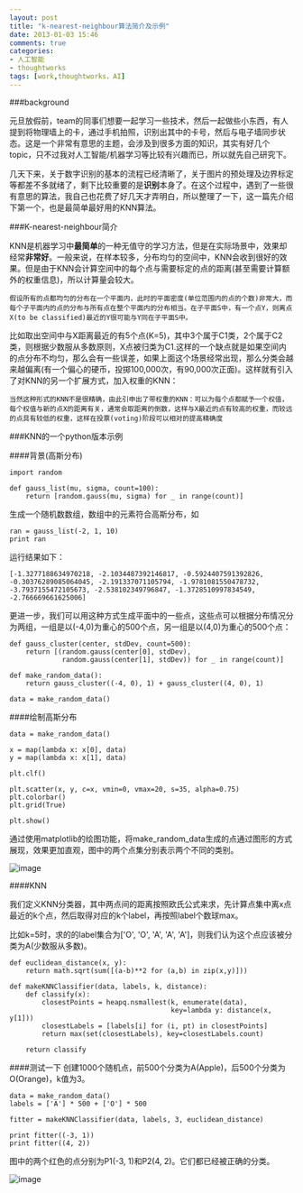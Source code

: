 ```yaml
---
layout: post
title: "k-nearest-neighbour算法简介及示例"
date: 2013-01-03 15:46
comments: true
categories: 
- 人工智能
- thoughtworks
tags: [work,thoughtworks，AI]
---
```

###background

元旦放假前，team的同事们想要一起学习一些技术，然后一起做些小东西，有人提到将物理墙上的卡，通过手机拍照，识别出其中的卡号，然后与电子墙同步状态。这是一个非常有意思的主题，会涉及到很多方面的知识，其实有好几个topic，只不过我对人工智能/机器学习等比较有兴趣而已，所以就先自己研究下。

几天下来，关于数字识别的基本的流程已经清晰了，关于图片的预处理及边界标定等都差不多就绪了，剩下比较重要的是**识别**本身了。在这个过程中，遇到了一些很有意思的算法，我自己也花费了好几天才弄明白，所以整理了一下，这一篇先介绍下第一个，也是最简单最好用的KNN算法。

###K-nearest-neighbour简介

KNN是机器学习中**最简单**的一种无值守的学习方法，但是在实际场景中，效果却经常**非常好**。一般来说，在样本较多，分布均匀的空间中，KNN会收到很好的效果。但是由于KNN会计算空间中的每个点与需要标定的点的距离(甚至需要计算额外的权重信息)，所以计算量会较大。

```
假设所有的点都均匀的分布在一个平面内，此时的平面密度(单位范围内的点的个数)非常大，而每个子平面内的点的分布与所有点在整个平面内的分布相当。在子平面S中，有一个点Y，则离点X(to be classified)最近的Y很可能与Y同在子平面S中。
```

比如取出空间中与X距离最近的有5个点(K=5)，其中3个属于C1类，2个属于C2类，则根据少数服从多数原则，X点被归类为C1.这样的一个缺点就是如果空间内的点分布不均匀，那么会有一些误差，如果上面这个场景经常出现，那么分类会越来越偏离(有一个偏心的硬币，投掷100,000次，有90,000次正面)。这样就有引入了对KNN的另一个扩展方式，加入权重的KNN：

```
当然这种形式的KNN不是很精确，由此引申出了带权重的KNN：可以为每个点都赋予一个权值，每个权值与新的点X的距离有关，通常会取距离的倒数，这样与X最近的点有较高的权重，而较远的点具有较低的权重，这样在投票(voting)阶段可以相对的提高精确度
```

###KNN的一个python版本示例

####背景(高斯分布)
```
import random

def gauss_list(mu, sigma, count=100):
    return [random.gauss(mu, sigma) for _ in range(count)]
```

生成一个随机数数组，数组中的元素符合高斯分布，如

```
ran = gauss_list(-2, 1, 10)
print ran
```

运行结果如下：

```
[-1.3277188634970218, -2.1034487392146817, -0.5924407591392826, -0.30376289085064045, -2.191337071105794, -1.9781081550478732, -3.7937155472105673, -2.538102349796847, -1.3728510997834549, -2.766669661625006]
```

更进一步，我们可以用这种方式生成平面中的一些点，这些点可以根据分布情况分为两组，一组是以(-4,0)为重心的500个点，另一组是以(4,0)为重心的500个点：

```
def gauss_cluster(center, stdDev, count=500):
    return [(random.gauss(center[0], stdDev),
             random.gauss(center[1], stdDev)) for _ in range(count)]

def make_random_data():
    return gauss_cluster((-4, 0), 1) + gauss_cluster((4, 0), 1)

data = make_random_data()

```

####绘制高斯分布

```
data = make_random_data()

x = map(lambda x: x[0], data)
y = map(lambda x: x[1], data)

plt.clf()

plt.scatter(x, y, c=x, vmin=0, vmax=20, s=35, alpha=0.75)
plt.colorbar()
plt.grid(True)

plt.show()
```
通过使用matplotlib的绘图功能，将make_random_data生成的点通过图形的方式展现，效果更加直观，图中的两个点集分别表示两个不同的类别。

![image](http://abruzzi.github.com/images/2013/01/gauss-distribution-resized.png)

####KNN

我们定义KNN分类器，其中两点间的距离按照欧氏公式来求，先计算点集中离x点最近的k个点，然后取得对应的k个label，再按照label个数球max。

比如k=5时，求的的label集合为['O', 'O', 'A', 'A', 'A']，则我们认为这个点应该被分类为A(少数服从多数)。

```
def euclidean_distance(x, y):
    return math.sqrt(sum([(a-b)**2 for (a,b) in zip(x,y)]))

def makeKNNClassifier(data, labels, k, distance):
    def classify(x):
        closestPoints = heapq.nsmallest(k, enumerate(data),
                                        key=lambda y: distance(x, y[1]))
        closestLabels = [labels[i] for (i, pt) in closestPoints]
        return max(set(closestLabels), key=closestLabels.count)

    return classify
```

####测试一下
创建1000个随机点，前500个分类为A(Apple)，后500个分类为O(Orange)，k值为3。

```
data = make_random_data()
labels = ['A'] * 500 + ['O'] * 500

fitter = makeKNNClassifier(data, labels, 3, euclidean_distance)

print fitter((-3, 1))
print fitter((4, 2))
```

图中的两个红色的点分别为P1(-3, 1)和P2(4, 2)。它们都已经被正确的分类。

![image](http://abruzzi.github.com/images/2013/01/knn-plant-resized.png)
